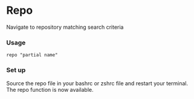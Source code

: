 # Repo

Navigate to repository matching search criteria

### Usage

```
repo "partial name"
```

### Set up

Source the repo file in your bashrc or zshrc file and restart your terminal.
The repo function is now available.

